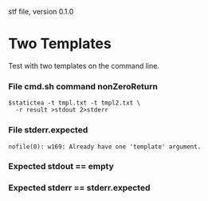 stf file, version 0.1.0

# Two Templates

Test with two templates on the command line.

### File cmd.sh command nonZeroReturn

~~~
$statictea -t tmpl.txt -t tmpl2.txt \
  -r result >stdout 2>stderr
~~~

### File stderr.expected

~~~
nofile(0): w169: Already have one 'template' argument.
~~~

### Expected stdout == empty
### Expected stderr == stderr.expected
